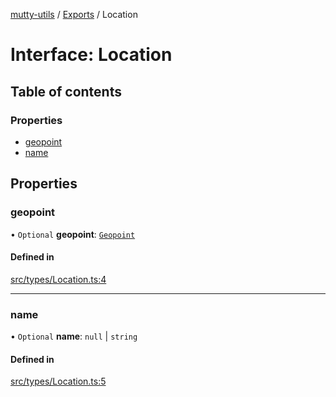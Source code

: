 [mutty-utils](../README.md) / [Exports](../modules.md) / Location

# Interface: Location

## Table of contents

### Properties

- [geopoint](Location.md#geopoint)
- [name](Location.md#name)

## Properties

### geopoint

• `Optional` **geopoint**: [`Geopoint`](Geopoint.md)

#### Defined in

[src/types/Location.ts:4](https://github.com/jonlaing/mutty-utils/blob/3ab5f76/src/types/Location.ts#L4)

___

### name

• `Optional` **name**: ``null`` \| `string`

#### Defined in

[src/types/Location.ts:5](https://github.com/jonlaing/mutty-utils/blob/3ab5f76/src/types/Location.ts#L5)

